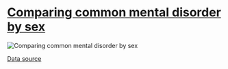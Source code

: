# [Comparing common mental disorder by sex](http://samodrole.com/dataviz/mm2019w26/)

![Comparing common mental disorder by sex](images/---.png)

[Data source](https://digital.nhs.uk/data-and-information/publications/statistical/adult-psychiatric-morbidity-survey/adult-psychiatric-morbidity-survey-survey-of-mental-health-and-wellbeing-england-2014)
